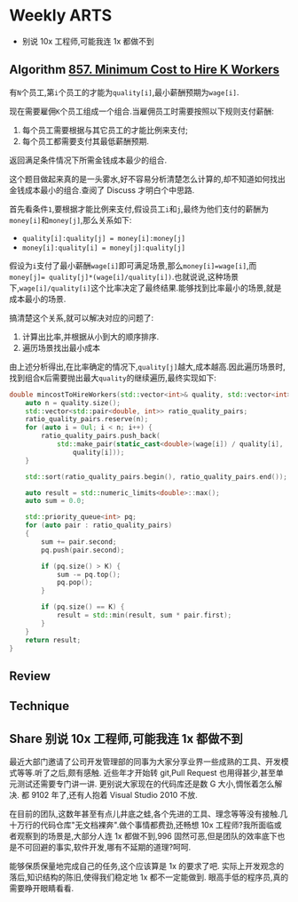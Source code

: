 # Weekly ARTS

- 别说 10x 工程师,可能我连 1x 都做不到

## Algorithm [857. Minimum Cost to Hire K Workers](https://leetcode.com/problems/minimum-cost-to-hire-k-workers/)

有`N`个员工,第`i`个员工的才能为`quality[i]`,最小薪酬预期为`wage[i]`.

现在需要雇佣`K`个员工组成一个组合.当雇佣员工时需要按照以下规则支付薪酬:

1. 每个员工需要根据与其它员工的才能比例来支付;
2. 每个员工都需要支付其最低薪酬预期.

返回满足条件情况下所需金钱成本最少的组合.

这个题目做起来真的是一头雾水,好不容易分析清楚怎么计算的,却不知道如何找出金钱成本最小的组合.查阅了 Discuss 才明白个中思路.

首先看条件`1`,要根据才能比例来支付,假设员工`i`和`j`,最终为他们支付的薪酬为`money[i]`和`money[j]`,那么关系如下:

- `quality[i]:quality[j] = money[i]:money[j]`
- `money[i]:quality[i] = money[j]:quality[j]`

假设为`i`支付了最小薪酬`wage[i]`即可满足场景,那么`money[i]=wage[i]`,而`money[j]= quality[j]*(wage[i]/quality[i])`.也就说说,这种场景下,`wage[i]/quality[i]`这个比率决定了最终结果.能够找到比率最小的场景,就是成本最小的场景.

搞清楚这个关系,就可以解决对应的问题了:

1. 计算出比率,并根据从小到大的顺序排序.
2. 遍历场景找出最小成本

由上述分析得出,在比率确定的情况下,`quality[j]`越大,成本越高.因此遍历场景时,找到组合`K`后需要抛出最大`quality`的继续遍历,最终实现如下:

```C++
double mincostToHireWorkers(std::vector<int>& quality, std::vector<int>& wage, int K) {
    auto n = quality.size();
    std::vector<std::pair<double, int>> ratio_quality_pairs;
    ratio_quality_pairs.reserve(n);
    for (auto i = 0ul; i < n; i++) {
        ratio_quality_pairs.push_back(
            std::make_pair(static_cast<double>(wage[i]) / quality[i],
                quality[i]));
    }

    std::sort(ratio_quality_pairs.begin(), ratio_quality_pairs.end());

    auto result = std::numeric_limits<double>::max();
    auto sum = 0.0;

    std::priority_queue<int> pq;
    for (auto pair : ratio_quality_pairs)
    {
        sum += pair.second;
        pq.push(pair.second);

        if (pq.size() > K) {
            sum -= pq.top();
            pq.pop();
        }

        if (pq.size() == K) {
            result = std::min(result, sum * pair.first);
        }
    }
    return result;
}
```

## Review

## Technique

## Share 别说 10x 工程师,可能我连 1x 都做不到

最近大部门邀请了公司开发管理部的同事为大家分享业界一些成熟的工具、开发模式等等.听了之后,颇有感触. 近些年才开始转 git,Pull Request 也用得甚少,甚至单元测试还需要专门讲一讲. 更别说大家现在的代码库还是数 G 大小,惆怅着怎么解决. 都 9102 年了,还有人抱着 Visual Studio 2010 不放.

在目前的团队,这数年甚至有点儿井底之蛙,各个先进的工具、理念等等没有接触.几十万行的代码仓库"无文档裸奔".做个事情都费劲,还畅想 10x 工程师?我所面临或者观察到的场景是,大部分人连 1x 都做不到,996 固然可恶,但是团队的效率底下也是不可回避的事实,软件开发,哪有不延期的道理?呵呵.

能够保质保量地完成自己的任务,这个应该算是 1x 的要求了吧. 实际上开发观念的落后,知识结构的陈旧,使得我们稳定地 1x 都不一定能做到. 眼高手低的程序员,真的需要睁开眼睛看看.

